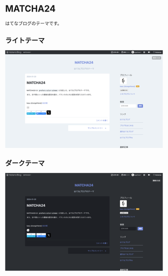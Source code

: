 # MATCHA24

はてなブログのテーマです。

## ライトテーマ

![light screenshot](/screenshot.light.png)


## ダークテーマ

![dark screenshot](/screenshot.dark.png)
